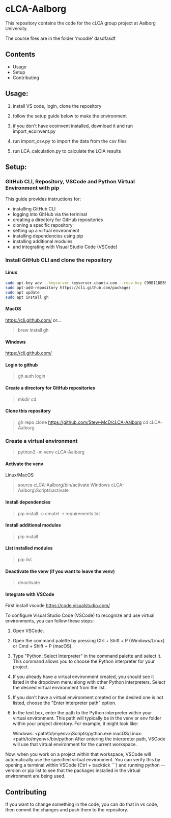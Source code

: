# cLCA-Aalborg

This repository contains the code for the cLCA group project at Aalborg University.

The course files are in the folder 'moodle'
dasdfasdf
## Contents
* Usage
* Setup
* Contributing

## Usage:
1. install VS code, login, clone the repository
2. follow the setup guide below to make the environment

3. if you don't have ecoinvent installed, download it and run import_ecoinvent.py
4. run import_csv.py to import the data from the csv files
5. run LCA_calculation.py to calculate the LCIA results 

## Setup: 

### GitHub CLI, Repository, VSCode and Python Virtual Environment with pip

This guide provides instructions for:
* installing GitHub CLI
* logging into GitHub via the terminal
* creating a directory for GitHub repositories 
* cloning a specific repository 
* setting up a virtual environment
* installing dependencies using pip 
* installing additional modules 
* and integrating with Visual Studio Code (VSCode)  


### Install GitHub CLI and clone the repository

#### Linux
```bash
sudo apt-key adv --keyserver keyserver.ubuntu.com --recv-key C99B11DEB97541F0
sudo apt-add-repository https://cli.github.com/packages
sudo apt update
sudo apt install gh
```
#### MacOS
https://cli.github.com/ or... 

> brew install gh

#### Windows
https://cli.github.com/

#### Login to github
> gh auth login

#### Create a directory for GitHub repositories
> mkdir <directory>
> cd <directory>

#### Clone this repository
> gh repo clone https://github.com/Stew-McD/cLCA-Aalborg
> cd cLCA-Aalborg

### Create a virtual environment
>python3 -m venv cLCA-Aalborg

#### Activate the venv
Linux/MacOS
>source cLCA-Aalborg/bin/activate 
Windows
>cLCA-Aalborg\Scripts\activate

#### Install dependencies
> pip install -c cmutel -r requirements.txt

#### Install additional modules
> pip install <module>

#### List installed modules
> pip list

#### Deactivate the venv (if you want to leave the venv)
> deactivate


#### Integrate with VSCode

First install vscode
https://code.visualstudio.com/

To configure Visual Studio Code (VSCode) to recognize and use virtual environments, you can follow these steps:

1. Open VSCode.

2. Open the command palette by pressing Ctrl + Shift + P (Windows/Linux) or Cmd + Shift + P (macOS).

3. Type "Python: Select Interpreter" in the command palette and select it. This command allows you to choose the Python interpreter for your project.

4. If you already have a virtual environment created, you should see it listed in the dropdown menu along with other Python interpreters. Select the desired virtual environment from the list.

5. If you don't have a virtual environment created or the desired one is not listed, choose the "Enter interpreter path" option.

6. In the text box, enter the path to the Python interpreter within your virtual environment. This path will typically be in the venv or env folder within your project directory. For example, it might look like:

    Windows: <path\to\myenv>\Scripts\python.exe
    macOS/Linux: <path/to/myenv>/bin/python
    After entering the interpreter path, VSCode will use that virtual environment for the current workspace.

Now, when you work on a project within that workspace, VSCode will automatically use the specified virtual environment. You can verify this by opening a terminal within VSCode (Ctrl + backtick ```) and running python --version or pip list to see that the packages installed in the virtual environment are being used.

## Contributing

If you want to change something in the code, you can do that in vs code, then commit the changes and push them to the repository.








